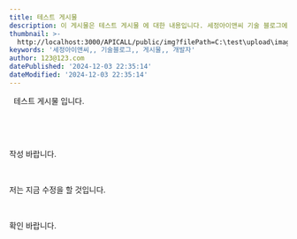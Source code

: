```yaml
---
title: 테스트 게시물
description: 이 게시물은 테스트 게시물 에 대한 내용입니다. 세정아이앤씨 기술 블로그에서 작성되었습니다.
thumbnail: >-
  http://localhost:3000/APICALL/public/img?filePath=C:\test\upload\image\board\2024\10/11e0c302d996401357429cacc91dbfc43c580d612a02b3cafbf209716a504efb.jpg
keywords: '세정아이앤씨,, 기술블로그,, 게시물,, 개발자'
author: 123@123.com
datePublished: '2024-12-03 22:35:14'
dateModified: '2024-12-03 22:35:14'
---
```



&nbsp;
테스트 게시물 입니다.

 

 

작성 바랍니다.

&nbsp;

저는 지금 수정을 할 것입니다.

&nbsp;

확인 바랍니다.

